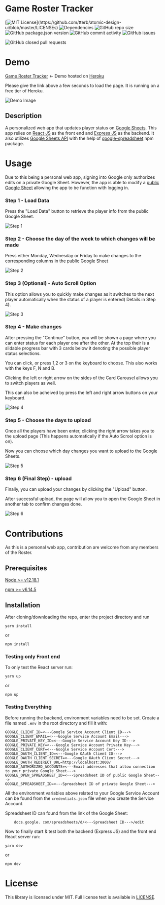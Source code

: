 # Game Roster Tracker

[![MIT License](https://img.shields.io/apm/l/atomic-design-ui.svg?)](https://github.com/tterb/atomic-design-ui/blob/master/LICENSEs)
![Dependencies](https://img.shields.io/david/rezwanhaleem/game-roster-tracker)
![GitHub repo size](https://img.shields.io/github/repo-size/rezwanhaleem/game-roster-tracker)
![GitHub package.json version](https://img.shields.io/github/package-json/v/rezwanhaleem/game-roster-tracker)
![GitHub commit activity](https://img.shields.io/github/commit-activity/m/rezwanhaleem/game-roster-tracker)
![GitHub issues](https://img.shields.io/github/issues/rezwanhaleem/game-roster-tracker)

![GitHub closed pull requests](https://img.shields.io/github/issues-pr-closed/rezwanhaleem/game-roster-tracker)

# Demo

[Game Roster Tracker](https://game-roster-tracker.herokuapp.com/) <- Demo hosted on [Heroku](https://www.heroku.com/)

Please give the link above a few seconds to load the page. It is running on a free tier of Heroku.

![Demo Image](https://i.imgur.com/2RbK3ND.png)

## Description

A personalized web app that updates player status on [Google Sheets](https://www.google.com/sheets/about/). This app relies on [React JS](https://reactjs.org/) as the front end and [Express JS](https://expressjs.com/) as the backend. It also utilizes [Google Sheets API](https://developers.google.com/sheets/api/) with the help of [google-spreadsheet](https://www.npmjs.com/package/google-spreadsheet) npm package.

# Usage

Due to this being a personal web app, signing into Google only authorizes edits on a private Google Sheet.
However, the app is able to modify a [public Google Sheet](https://docs.google.com/spreadsheets/d/1o6IVqf_DOEb-Y8JiiQIlXAWl9tPuKknbLAKP5HUZH4w/) allowing the app to be function with logging in.

### Step 1 - Load Data

Press the "Load Data" button to retrieve the player info from the public Google Sheet.

![Step 1](https://i.imgur.com/Qo2Lssw.png)

### Step 2 - Choose the day of the week to which changes will be made

Press either Monday, Wednesday or Friday to make changes to the corresponding columns in the public Google Sheet

![Step 2](https://i.imgur.com/DyXHMjc.png)

### Step 3 (Optional) - Auto Scroll Option

This option allows you to quickly make changes as it switches to the next player automatically when the status of a player is entered( Details in Step 4).

![Step 3](https://i.imgur.com/P1WPOGD.png)

### Step 4 - Make changes

After pressing the "Continue" button, you will be shown a page where you can enter status for each player one after the other. At the top their is a slidable progress bar with 3 cards below it denoting the possible player status selections.

You can click, or press 1,2 or 3 on the keyboard to choose. This also works with the keys F, N and B.

Clicking the left or right arrow on the sides of the Card Carousel allows you to switch players as well.

This can also be acheived by press the left and right arrow buttons on your keyboard.

![Step 4](https://i.imgur.com/5KaX8YO.png)

### Step 5 - Choose the days to upload

Once all the players have been enter, clicking the right arrow takes you to the upload page (This happens automatically if the Auto Scrool option is on).

Now you can choose which day changes you want to upload to the Google Sheets.

![Step 5](https://i.imgur.com/NBYZdMj.png)

### Step 6 (Final Step) - upload

Finally, you can upload your changes by clicking the "Upload" button. 

After successful upload, the page will allow you to open the Google Sheet in another tab to confirm changes done.

![Step 6](https://i.imgur.com/YvizxEF.png)


# Contributions

As this is a personal web app, contribution are welcome from any members of the Roster.

## Prerequisites

[Node >= v12.18.1](https://nodejs.org/en/)

[npm >= v6.14.5](https://www.npmjs.com/)

## Installation

After cloning/downloading the repo, enter the project directory and run

`yarn install` 

or

`npm install`


### Testing only Front end

To only test the React server run:

`yarn up`

or

`npm up`

### Testing Everything

Before running the backend, environment variables need to be set. 
Create a file named `.env` in the root directory and fill it with:

```
GOOGLE_CLIENT_ID=<---Google Service Account Client ID--->
GOOGLE_CLIENT_EMAIL=<---Google Service Account Email--->
GOOGLE_PRIVATE_KEY_ID=<---Google Service Account Key ID--->
GOOGLE_PRIVATE_KEY=<---Google Service Account Private Key--->
GOOGLE_CLIENT_CERT=<---Google Service Account Cert--->
GOOGLE_OAUTH_CLIENT_ID=<---Google OAuth Client ID--->
GOOGLE_OAUTH_CLIENT_SECRET=<---Google OAuth Client Secret--->
GOOGLE_OAUTH_REDIRECT_URL=http://localhost:3000/
GOOGLE_AUTHORIZED_ACCOUNTS=<---Email addresses that allow connection to your private Google Sheet--->
GOOGLE_OPEN_SPREADSHEET_ID=<---Spreadsheet ID of public Google Sheet--->
GOOGLE_SPREADSHEET_ID=<---Spreadsheet ID of private Google Sheet--->

```
All the environment variables above related to your Google Service Account can be found from the `credentials.json` file when you create the Service Account.

Spreadsheet ID can found from the link of the Google Sheet:

```
    docs.google. com/spreadsheets/d/<---Spreadsheet ID--->/edit
```


Now to finally start & test both the backend (Express JS) and the front end React server run:

`yarn dev`

or

`npm dev`


# License

This library is licensed under MIT. Full license text is available in [LICENSE](https://github.com/rezwanhaleem/game-roster-tracker/blob/develop/LICENSE.txt).
